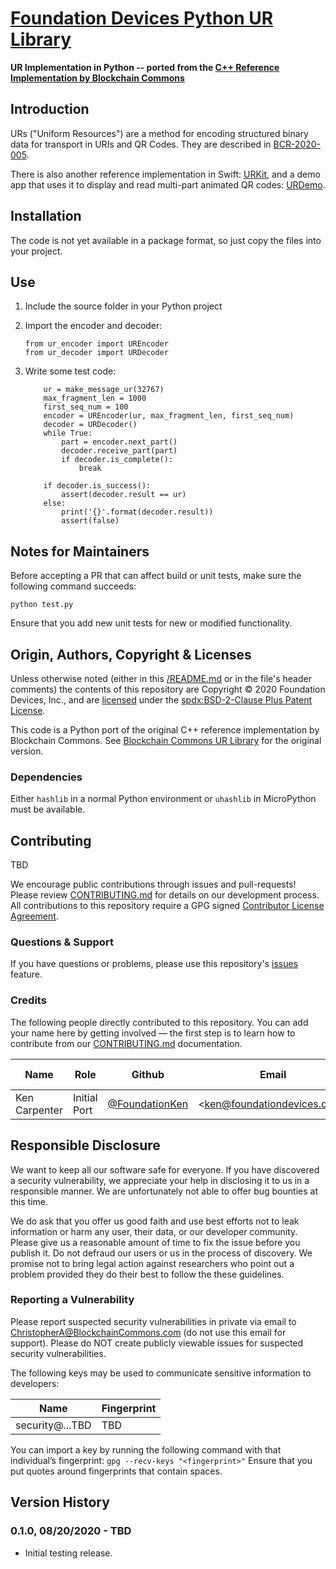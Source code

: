 # [Foundation Devices Python UR Library](https://github.com/Foundation-Devices/foundation-ur-py)

**UR Implementation in Python -- ported from the [C++ Reference Implementation by Blockchain Commons](https://github.com/BlockchainCommons/bc-ur)**

## Introduction

URs ("Uniform Resources") are a method for encoding structured binary data for transport in URIs and QR Codes. They are described in [BCR-2020-005](https://github.com/BlockchainCommons/Research/blob/master/papers/bcr-2020-005-ur.md).

There is also another reference implementation in Swift: [URKit](https://github.com/blockchaincommons/URKit), and a demo app that uses it to display and read multi-part animated QR codes: [URDemo](https://github.com/blockchaincommons/URDemo).

## Installation

The code is not yet available in a package format, so just copy the files into your project.

## Use

1. Include the source folder in your Python project

2. Import the encoder and decoder:
    ```
    from ur_encoder import UREncoder
    from ur_decoder import URDecoder
    ```

3. Write some test code:

    ```
        ur = make_message_ur(32767)
        max_fragment_len = 1000
        first_seq_num = 100
        encoder = UREncoder(ur, max_fragment_len, first_seq_num)
        decoder = URDecoder()
        while True:
            part = encoder.next_part()
            decoder.receive_part(part)
            if decoder.is_complete():
                break

        if decoder.is_success():
            assert(decoder.result == ur)
        else:
            print('{}'.format(decoder.result))
            assert(false)
    ```

## Notes for Maintainers

Before accepting a PR that can affect build or unit tests, make sure the following command succeeds:

```
python test.py
```

Ensure that you add new unit tests for new or modified functionality.

## Origin, Authors, Copyright & Licenses

Unless otherwise noted (either in this [/README.md](./README.md) or in the file's header comments) the contents of this repository are Copyright © 2020 Foundation Devices, Inc., and are [licensed](./LICENSE) under the [spdx:BSD-2-Clause Plus Patent License](https://spdx.org/licenses/BSD-2-Clause-Patent.html).

This code is a Python port of the original C++ reference implementation by Blockchain Commons.  See
[Blockchain Commons UR Library](https://github.com/BlockchainCommons/bc-ur) for the original version.

### Dependencies

Either `hashlib` in a normal Python environment or `uhashlib` in MicroPython must be available.

## Contributing

TBD

We encourage public contributions through issues and pull-requests! Please review [CONTRIBUTING.md](./CONTRIBUTING.md) for details on our development process. All contributions to this repository require a GPG signed [Contributor License Agreement](./CLA.md).

### Questions & Support

If you have questions or problems, please use this repository's [issues](./issues) feature.

### Credits

The following people directly contributed to this repository. You can add your name here by getting involved — the first step is to learn how to contribute from our [CONTRIBUTING.md](./CONTRIBUTING.md) documentation.

| Name          | Role         | Github                                             | Email                         | GPG Fingerprint |
| ------------- | ------------ | -------------------------------------------------- | ----------------------------- | --------------- |
| Ken Carpenter | Initial Port | [@FoundationKen](https://github.com/FoundationKen) | \<ken@foundationdevices.com\> | TBD             |

## Responsible Disclosure

We want to keep all our software safe for everyone. If you have discovered a security vulnerability, we appreciate your help in disclosing it to us in a responsible manner. We are unfortunately not able to offer bug bounties at this time.

We do ask that you offer us good faith and use best efforts not to leak information or harm any user, their data, or our developer community. Please give us a reasonable amount of time to fix the issue before you publish it. Do not defraud our users or us in the process of discovery. We promise not to bring legal action against researchers who point out a problem provided they do their best to follow the these guidelines.

### Reporting a Vulnerability

Please report suspected security vulnerabilities in private via email to ChristopherA@BlockchainCommons.com (do not use this email for support). Please do NOT create publicly viewable issues for suspected security vulnerabilities.

The following keys may be used to communicate sensitive information to developers:

| Name            | Fingerprint |
| --------------- | ----------- |
| security@...TBD | TBD         |

You can import a key by running the following command with that individual’s fingerprint: `gpg --recv-keys "<fingerprint>"` Ensure that you put quotes around fingerprints that contain spaces.

## Version History

### 0.1.0, 08/20/2020 - TBD

* Initial testing release.
